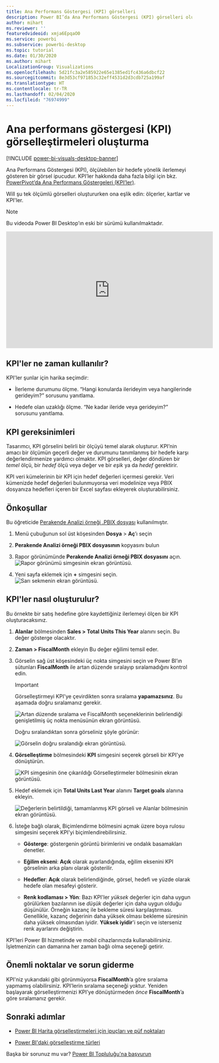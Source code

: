 ```yaml
---
title: Ana Performans Göstergesi (KPI) görselleri
description: Power BI’da Ana Performans Göstergesi (KPI) görselleri oluşturma
author: mihart
ms.reviewer: ''
featuredvideoid: xmja6EpqaO0
ms.service: powerbi
ms.subservice: powerbi-desktop
ms.topic: tutorial
ms.date: 01/30/2020
ms.author: mihart
LocalizationGroup: Visualizations
ms.openlocfilehash: 5d21fc3a2e585922e65e1385ed1fc436a6dbcf22
ms.sourcegitcommit: 8e3d53cf971853c32eff4531d2d3cdb725a199af
ms.translationtype: HT
ms.contentlocale: tr-TR
ms.lasthandoff: 02/04/2020
ms.locfileid: "76974999"
---
```

# <a name="create-key-performance-indicator-kpi-visualizations"></a>Ana performans göstergesi (KPI) görselleştirmeleri oluşturma

[!INCLUDE [power-bi-visuals-desktop-banner](../includes/power-bi-visuals-desktop-banner.md)]

Ana Performans Göstergesi (KPI), ölçülebilen bir hedefe yönelik ilerlemeyi gösteren bir görsel ipucudur. KPI’ler hakkında daha fazla bilgi için bkz. [PowerPivot’da Ana Performans Göstergeleri (KPI’ler)](/previous-versions/sql/sql-server-2012/hh272050(v=sql.110)).

Will şu tek ölçümlü görselleri oluştururken ona eşlik edin: ölçerler, kartlar ve KPI'ler.
   > [!NOTE]
   > Bu videoda Power BI Desktop’ın eski bir sürümü kullanılmaktadır.
   > 
   > 
<iframe width="560" height="315" src="https://www.youtube.com/embed/xmja6EpqaO0?list=PL1N57mwBHtN0JFoKSR0n-tBkUJHeMP2cP" frameborder="0" allowfullscreen></iframe>

## <a name="when-to-use-a-kpi"></a>KPI'ler ne zaman kullanılır?

KPI'ler şunlar için harika seçimdir:

* İlerleme durumunu ölçme. “Hangi konularda ilerideyim veya hangilerinde gerideyim?” sorusunu yanıtlama.

* Hedefe olan uzaklığı ölçme. “Ne kadar ileride veya gerideyim?” sorusunu yanıtlama.

## <a name="kpi-requirements"></a>KPI gereksinimleri

Tasarımcı, KPI görselini belirli bir ölçüyü temel alarak oluşturur. KPI’nin amacı bir ölçümün geçerli değer ve durumunu tanımlanmış bir hedefe karşı değerlendirmenize yardımcı olmaktır. KPI görselleri, değer döndüren bir *temel* ölçü, bir *hedef* ölçü veya değer ve bir *eşik* ya da *hedef* gerektirir.

KPI veri kümelerinin bir KPI için hedef değerleri içermesi gerekir. Veri kümenizde hedef değerleri bulunmuyorsa veri modelinize veya PBIX dosyanıza hedefleri içeren bir Excel sayfası ekleyerek oluşturabilirsiniz.

## <a name="prerequisites"></a>Önkoşullar

Bu öğreticide [Perakende Analizi örneği .PBIX dosyası](https://download.microsoft.com/download/9/6/D/96DDC2FF-2568-491D-AAFA-AFDD6F763AE3/Retail%20Analysis%20Sample%20PBIX.pbix) kullanılmıştır.

1. Menü çubuğunun sol üst köşesinden **Dosya** > **Aç**’ı seçin

1. **Perakende Analizi örneği PBIX dosyasının** kopyasını bulun

1. Rapor görünümünde **Perakende Analizi örneği PBIX dosyasını** açın. ![Rapor görünümü simgesinin ekran görüntüsü.](media/power-bi-visualization-kpi/power-bi-report-view.png)

1. Yeni sayfa eklemek için **+** simgesini seçin. ![Sarı sekmenin ekran görüntüsü.](media/power-bi-visualization-kpi/power-bi-yellow-tab.png)

## <a name="how-to-create-a-kpi"></a>KPI'ler nasıl oluşturulur?

Bu örnekte bir satış hedefine göre kaydettiğiniz ilerlemeyi ölçen bir KPI oluşturacaksınız.

1. **Alanlar** bölmesinden **Sales > Total Units This Year** alanını seçin.  Bu değer gösterge olacaktır.

1. **Zaman > FiscalMonth** ekleyin  Bu değer eğilimi temsil eder.

1. Görselin sağ üst köşesindeki üç nokta simgesini seçin ve Power BI’ın sütunları **FiscalMonth** ile artan düzende sıralayıp sıralamadığını kontrol edin.

    > [!IMPORTANT]
    > Görselleştirmeyi KPI'ye çevirdikten sonra sıralama **yapamazsınız**. Bu aşamada doğru sıralamanız gerekir.

    ![Artan düzende sıralama ve FiscalMonth seçeneklerinin belirlendiği genişletilmiş üç nokta menüsünün ekran görüntüsü.](media/power-bi-visualization-kpi/power-bi-ascending-by-fiscal-month.png)

    Doğru sıralandıktan sonra görseliniz şöyle görünür:

    ![Görselin doğru sıralandığı ekran görüntüsü.](media/power-bi-visualization-kpi/power-bi-chart.png)

1. **Görselleştirme** bölmesindeki **KPI** simgesini seçerek görseli bir KPI'ye dönüştürün.

    ![KPI simgesinin öne çıkarıldığı Görselleştirmeler bölmesinin ekran görüntüsü.](media/power-bi-visualization-kpi/power-bi-kpi-template.png)

1. Hedef eklemek için **Total Units Last Year** alanını **Target goals** alanına ekleyin.

    ![Değerlerin belirtildiği, tamamlanmış KPI görseli ve Alanlar bölmesinin ekran görüntüsü.](media/power-bi-visualization-kpi/power-bi-kpi-done.png)

1. İsteğe bağlı olarak, Biçimlendirme bölmesini açmak üzere boya rulosu simgesini seçerek KPI'yi biçimlendirebilirsiniz.

    * **Gösterge**: göstergenin görüntü birimlerini ve ondalık basamakları denetler.

    * **Eğilim ekseni**: **Açık** olarak ayarlandığında, eğilim eksenini KPI görselinin arka planı olarak gösterilir.  

    * **Hedefler**: **Açık** olarak belirlendiğinde, görsel, hedefi ve yüzde olarak hedefe olan mesafeyi gösterir.

    * **Renk kodlaması > Yön**: Bazı KPI'ler *yüksek* değerler için daha uygun görülürken bazılarının ise *düşük* değerler için daha uygun olduğu düşünülür. Örneğin kazanç ile bekleme süresi karşılaştırması. Genellikle, kazanç değerinin daha yüksek olması bekleme süresinin daha yüksek olmasından iyidir. **Yüksek iyidir**'i seçin ve isterseniz renk ayarlarını değiştirin.

KPI’leri Power BI hizmetinde ve mobil cihazlarınızda kullanabilirsiniz. İşletmenizin can damarına her zaman bağlı olma seçeneği getirir.

## <a name="considerations-and-troubleshooting"></a>Önemli noktalar ve sorun giderme

KPI'niz yukarıdaki gibi görünmüyorsa **FiscalMonth**’a göre sıralama yapmamış olabilirsiniz. KPI’lerin sıralama seçeneği yoktur. Yeniden başlayarak görselleştirmenizi KPI’ye dönüştürmeden *önce* **FiscalMonth**’a göre sıralamanız gerekir.

## <a name="next-steps"></a>Sonraki adımlar

* [Power BI Harita görselleştirmeleri için ipuçları ve püf noktaları](power-bi-map-tips-and-tricks.md)

* [Power BI'daki görselleştirme türleri](power-bi-visualization-types-for-reports-and-q-and-a.md)

Başka bir sorunuz mu var? [Power BI Topluluğu'na başvurun](https://community.powerbi.com/)
